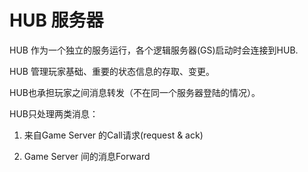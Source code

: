 **HUB 服务器**
========================================================
HUB 作为一个独立的服务运行，各个逻辑服务器(GS)启动时会连接到HUB.

HUB 管理玩家基础、重要的状态信息的存取、变更。

HUB也承担玩家之间消息转发（不在同一个服务器登陆的情况）。

HUB只处理两类消息：

1. 来自Game Server 的Call请求(request & ack)

2. Game Server 间的消息Forward



